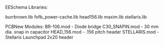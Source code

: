 EESchema Libraries:

burrbrown.lib 
fofb_power-cache.lib 
head156.lib 
maxim.lib 
stellaris.lib 

PCBNew Modules:
BR-106.mod - Diode bridge
C30_SNAPIN.mod - 30 mm dia. snap in capacitor
HEAD_156.mod - .156 pitch header 
STELLARIS.mod - Stellaris Launchpad 2x20 header

